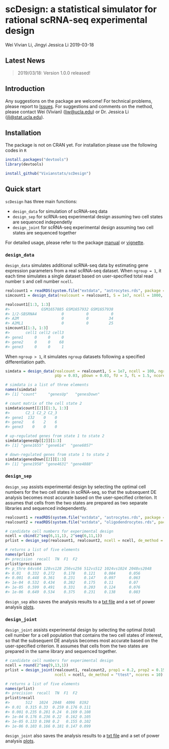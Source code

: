 scDesign: a statistical simulator for rational scRNA-seq experimental design
================
Wei Vivian Li, Jingyi Jessica Li
2019-03-18

<!-- README.md is generated from README.Rmd. Please edit that file -->
Latest News
-----------

> 2019/03/18: Version 1.0.0 released!

Introduction
------------

Any suggestions on the package are welcome! For technical problems, please report to [Issues](https://github.com/Vivianstats/scDesign/issues). For suggestions and comments on the method, please contact Wei (Vivian) (<liw@ucla.edu>) or Dr. Jessica Li (<jli@stat.ucla.edu>).

Installation
------------

The package is not on CRAN yet. For installation please use the following codes in `R`

``` r
install.packages("devtools")
library(devtools)

install_github("Vivianstats/scDesign")
```

Quick start
-----------

`scDesign` has three main functions:

-   `design_data` for simulation of scRNA-seq data
-   `design_sep` for scRNA-seq experimental design assuming two cell states are sequenced independetly
-   `design_joint` for scRNA-seq experimental design assuming two cell states are sequenced together

For detailed usage, please refer to the package [manual](https://github.com/Vivianstats/scDesign/blob/master/inst/docs/) or [vignette](https://github.com/Vivianstats/scDesign/blob/master/vignettes/scDesign-vignette.Rmd).

### `design_data`

`design_data` simulates additional scRNA-seq data by estimating gene expression parameters from a real scRNA-seq dataset. When `ngroup = 1`, it each time simulates a single dataset based on user-specified total read number `S` and cell number `ncell`.

``` r
realcount1 = readRDS(system.file("extdata", "astrocytes.rds", package = "scDesign"))
simcount1 = design_data(realcount = realcount1, S = 1e7, ncell = 1000, ngroup = 1, ncores = 1)

realcount1[1:3, 1:3]
#>              GSM1657885 GSM1657932 GSM1657938
#> 1/2-SBSRNA4           0          0          0
#> A2M                   0          0         34
#> A2ML1                 0          0         25
simcount1[1:3, 1:3]
#>       cell1 cell2 cell3
#> gene1     0     0     0
#> gene2     0     0    68
#> gene3     0     0     1
```

When `ngroup > 1`, it simulates `ngroup` datasets following a specified differentiation path.

``` r
simdata = design_data(realcount = realcount1, S = 1e7, ncell = 100, ngroup = 3, 
                      pUp = 0.03, pDown = 0.03, fU = 3, fL = 1.5, ncores = 1)

# simdata is a list of three elements
names(simdata) 
#> [1] "count"     "genesUp"   "genesDown"

# count matrix of the cell state 2
simdata$count[[2]][1:3, 1:3] 
#>       C2_1 C2_2 C2_3
#> gene1  132    0    0
#> gene2    6    2    6
#> gene3    0    0    0

# up-regulated genes from state 1 to state 2
simdata$genesUp[[2]][1:3] 
#> [1] "gene1655" "gene614"  "gene6057"

# down-regulated genes from state 1 to state 2
simdata$genesDown[[2]][1:3] 
#> [1] "gene1958" "gene4631" "gene4888"
```

### `design_sep`

`design_sep` assists experimental design by selecting the optimal cell numbers for the two cell states in scRNA-seq, so that the subsequent DE analysis becomes most accurate based on the user-specified criterion. It assumes that cells from the two states are prepared as two separate libraries and sequenced independently.

``` r
realcount1 = readRDS(system.file("extdata", "astrocytes.rds", package = "scDesign"))
realcount2 = readRDS(system.file("extdata", "oligodendrocytes.rds", package = "scDesign"))

# candidate cell numbers for experimental design
ncell = cbind(2^seq(6,11,1), 2^seq(6,11,1))
prlist = design_sep(realcount1, realcount2, ncell = ncell, de_method = "ttest", ncores = 10)

# returns a list of five elements
names(prlist)
#> precision  recall  TN  F1  F2
prlist$precision
#> p_thre 64vs64 128vs128 256vs256 512vs512 1024vs1024 2048vs2048
#> 0.01   0.332  0.272    0.178    0.121    0.084      0.056
#> 0.001  0.448  0.361    0.231    0.147    0.097      0.063
#> 1e-04  0.532  0.434    0.282    0.175    0.11       0.07
#> 1e-05  0.599  0.491    0.331    0.203    0.124      0.076
#> 1e-06  0.649  0.534    0.375    0.231    0.138      0.083
```

`design_sep` also saves the analysis results to a [txt file](https://github.com/Vivianstats/scDesign/blob/master/inst/docs/sep-manual/design_summary.txt) and a set of power analysis [plots](https://github.com/Vivianstats/scDesign/blob/master/inst/docs/sep-manual/design_summary.pdf).

### `design_joint`

`design_joint` assists experimental design by selecting the optimal (total) cell number for a cell population that contains the two cell states of interest, so that the subsequent DE analysis becomes most accurate based on the user-specified criterion. It assumes that cells from the two states are prepared in the same library and sequenced together.

``` r
# candidate cell numbers for experimental design
ncell = round(2^seq(9,13,1))
prlist = design_joint(realcount1, realcount2, prop1 = 0.2, prop2 = 0.15,
                      ncell = ncell, de_method = "ttest", ncores = 10)

# returns a list of five elements
names(prlist)
#> precision  recall  TN  F1  F2
prlist$recall
#>       512   1024  2048  4096  8192
#> 0.01  0.315 0.33  0.259 0.176 0.111
#> 0.001 0.235 0.281 0.24  0.169 0.108
#> 1e-04 0.176 0.236 0.22  0.162 0.105
#> 1e-05 0.133 0.198 0.2   0.155 0.102
#> 1e-06 0.103 0.166 0.181 0.147 0.099
```

`design_joint` also saves the analysis results to a [txt file](https://github.com/Vivianstats/scDesign/blob/master/inst/docs/joint-manual/design_summary.txt) and a set of power analysis [plots](https://github.com/Vivianstats/scDesign/blob/master/inst/docs/joint-manual/design_summary.pdf).
